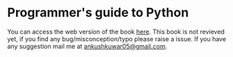 # Programmer's guide to Python
You can access the web version of the book [here](https://github.com/Anku5hk/Programmers_guide_to_Python/blob/main/book.md). This book is not revieved yet, if you find any bug/misconception/typo please raise a issue. If you have any suggestion mail me at ankushkuwar05@gmail.com.
